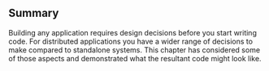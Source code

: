 ## Summary

Building any application requires design decisions before you start writing code. For distributed applications you have a wider range of decisions to make compared to standalone systems. This chapter has considered some of those aspects and demonstrated what the resultant code might look like. 

